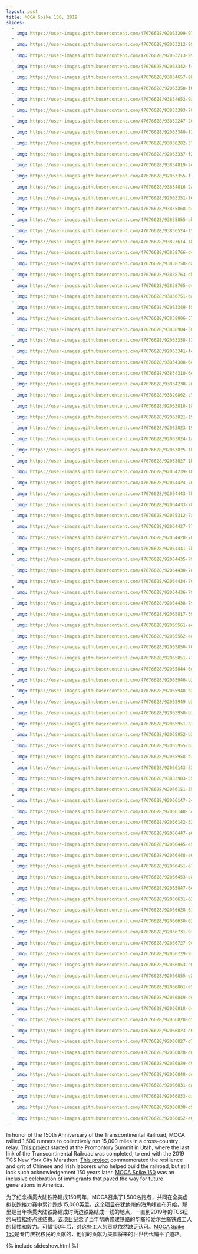 ```yaml
---
layout: post
title: MOCA Spike 150, 2019
slides:
  -
    img: https://user-images.githubusercontent.com/47676628/92063209-975c1f00-ed68-11ea-9691-6179fd15cd32.jpg
  -
    img: https://user-images.githubusercontent.com/47676628/92063212-9925e280-ed68-11ea-964a-05bf0fdf6993.jpg
  -
    img: https://user-images.githubusercontent.com/47676628/92063213-9925e280-ed68-11ea-911e-feec1fa4c0fa.jpg
  -
    img: https://user-images.githubusercontent.com/47676628/92063342-f4f06b80-ed68-11ea-9116-f95a31452d68.jpg
  -
    img: https://user-images.githubusercontent.com/47676628/93834657-9bce7600-fc4a-11ea-84c1-4a77fea74e4c.jpg
  -
    img: https://user-images.githubusercontent.com/47676628/92063350-f6219880-ed68-11ea-8ec7-0f244bfc90e5.jpg
  -
    img: https://user-images.githubusercontent.com/47676628/93834653-9a9d4900-fc4a-11ea-80e8-ab9e3a1114cb.jpg
  -
    img: https://user-images.githubusercontent.com/47676628/93833393-78a1c780-fc46-11ea-93bf-4eebaf427cd6.jpg
  -
    img: https://user-images.githubusercontent.com/47676628/93832247-20b59180-fc43-11ea-8f17-a4bcadd71b91.jpg
  -
    img: https://user-images.githubusercontent.com/47676628/92063340-f3bf3e80-ed68-11ea-9807-b0c027d386e8.jpg
  -
    img: https://user-images.githubusercontent.com/47676628/93836282-37161a00-fc50-11ea-8192-b02ebc84bc69.jpg
  -
    img: https://user-images.githubusercontent.com/47676628/92063337-f28e1180-ed68-11ea-8304-16dda9340709.jpg
  -
    img: https://user-images.githubusercontent.com/47676628/93834819-2d3de800-fc4b-11ea-832e-e99bcbb53a40.jpg
  -
    img: https://user-images.githubusercontent.com/47676628/92063355-f752c580-ed68-11ea-800b-f9a1d8bd905d.jpg
  -
    img: https://user-images.githubusercontent.com/47676628/93834816-2a42f780-fc4b-11ea-8718-9e3ea1906472.jpg
  -
    img: https://user-images.githubusercontent.com/47676628/92063351-f6ba2f00-ed68-11ea-8ac9-39fadfcddcfa.jpg
  -
    img: https://user-images.githubusercontent.com/47676628/93835868-b4408f80-fc4e-11ea-8244-6daf2a176f99.jpg
  -
    img: https://user-images.githubusercontent.com/47676628/93835855-abe85480-fc4e-11ea-8a6c-f67d7032d332.jpg
  -
    img: https://user-images.githubusercontent.com/47676628/93836524-15696280-fc51-11ea-8d92-daa6f65a1fb5.jpg
  -
    img: https://user-images.githubusercontent.com/47676628/93823614-18079000-fc30-11ea-8c31-724b000fe637.jpg
  -
    img: https://user-images.githubusercontent.com/47676628/93838766-dccd8700-fc58-11ea-8230-f429126ec7f3.jpg
  -
    img: https://user-images.githubusercontent.com/47676628/93838758-da6b2d00-fc58-11ea-9dce-022e6bce6db0.jpg
  -
    img: https://user-images.githubusercontent.com/47676628/93838763-db9c5a00-fc58-11ea-9e41-9b8e2fa2b50c.jpg
  -
    img: https://user-images.githubusercontent.com/47676628/93838765-dc34f080-fc58-11ea-83c9-c7bb98ee026a.jpg
  -
    img: https://user-images.githubusercontent.com/47676628/93836751-ba843b00-fc51-11ea-8a56-21e4c8d228a4.jpg  
  -
    img: https://user-images.githubusercontent.com/47676628/92063349-f5890200-ed68-11ea-9e89-e8786c927ad1.jpg
  -
    img: https://user-images.githubusercontent.com/47676628/93838906-37ff7980-fc59-11ea-9ca7-a0dfba5090f7.jpg
  -
    img: https://user-images.githubusercontent.com/47676628/93838904-36ce4c80-fc59-11ea-8b4d-38516354ef4f.jpg
  -
    img: https://user-images.githubusercontent.com/47676628/92063338-f326a800-ed68-11ea-9891-eabe4fe34c16.jpg
  -
    img: https://user-images.githubusercontent.com/47676628/92063341-f457d500-ed68-11ea-99e7-b37cf02dd707.jpg
  -
    img: https://user-images.githubusercontent.com/47676628/93834308-6d9c6680-fc49-11ea-883b-755063c68c75.jpg
  -
    img: https://user-images.githubusercontent.com/47676628/93834310-6e34fd00-fc49-11ea-8ee8-d2b7209c9a11.jpg
  -
    img: https://user-images.githubusercontent.com/47676628/93834238-201ff980-fc49-11ea-8037-3de127b07c7b.jpg
  -
    img: https://user-images.githubusercontent.com/47676628/93820862-c78e3380-fc2b-11ea-8ab0-a9092d8b7288.jpg
  -
    img: https://user-images.githubusercontent.com/47676628/92063818-1867e600-ed6a-11ea-9e7b-6e2b68174f9e.jpg
  -
    img: https://user-images.githubusercontent.com/47676628/92063821-19007c80-ed6a-11ea-93d1-9a9f7214356c.jpg
  -
    img: https://user-images.githubusercontent.com/47676628/92063823-19991300-ed6a-11ea-86f3-76316644be44.jpg
  - 
    img: https://user-images.githubusercontent.com/47676628/92063824-1aca4000-ed6a-11ea-9d5d-7bdc283f3aec.jpg
  - 
    img: https://user-images.githubusercontent.com/47676628/92063825-1b62d680-ed6a-11ea-8433-90a9e6d44ab5.jpg
  -
    img: https://user-images.githubusercontent.com/47676628/92063827-1b62d680-ed6a-11ea-9c27-2550e798f964.jpg
  -
    img: https://user-images.githubusercontent.com/47676628/92064239-181c1a80-ed6b-11ea-834c-96bfb549b6ed.jpg
  -
    img: https://user-images.githubusercontent.com/47676628/92064424-76e19400-ed6b-11ea-9b3a-ecd702a9359f.jpg
  -
    img: https://user-images.githubusercontent.com/47676628/92064443-7ba64800-ed6b-11ea-8f77-09b7425048fc.jpg
  -
    img: https://user-images.githubusercontent.com/47676628/92064433-78ab5780-ed6b-11ea-9654-c95336527626.jpg
  -
    img: https://user-images.githubusercontent.com/47676628/92065312-7a761a80-ed6d-11ea-8bb7-1ca4cb9ecbc9.jpg
  -
    img: https://user-images.githubusercontent.com/47676628/92064427-777a2a80-ed6b-11ea-8859-19a03c23f528.jpg
  -
    img: https://user-images.githubusercontent.com/47676628/92064428-7812c100-ed6b-11ea-9d4e-becd43900dec.jpg
  -
    img: https://user-images.githubusercontent.com/47676628/92064441-7b0db180-ed6b-11ea-9f37-bc67fc67474c.jpg
  -
    img: https://user-images.githubusercontent.com/47676628/92064435-7943ee00-ed6b-11ea-9039-5bb938c9b0a0.jpg
  -
    img: https://user-images.githubusercontent.com/47676628/92064430-78ab5780-ed6b-11ea-8acb-822f9df07d78.jpg
  -
    img: https://user-images.githubusercontent.com/47676628/92064434-7943ee00-ed6b-11ea-8536-92dba71731a0.jpg
  -
    img: https://user-images.githubusercontent.com/47676628/92064436-79dc8480-ed6b-11ea-9369-30c0688b8e27.jpg
  -
    img: https://user-images.githubusercontent.com/47676628/92064438-79dc8480-ed6b-11ea-99ed-2d25e29fc767.jpg
  -
    img: https://user-images.githubusercontent.com/47676628/92065817-59fa9000-ed6e-11ea-8241-580b2e6ae38e.jpg
  -
    img: https://user-images.githubusercontent.com/47676628/92065561-ee182780-ed6d-11ea-85eb-ec3b2dbda407.jpg
  -
    img: https://user-images.githubusercontent.com/47676628/92065562-eeb0be00-ed6d-11ea-9299-0c3eab789bed.jpg
  -
    img: https://user-images.githubusercontent.com/47676628/92065850-70a0e700-ed6e-11ea-825c-247a4c195be0.jpg
  -
    img: https://user-images.githubusercontent.com/47676628/92065851-71397d80-ed6e-11ea-98c2-3597bd95fd0d.jpg
  -
    img: https://user-images.githubusercontent.com/47676628/92065844-6d0d6000-ed6e-11ea-84b2-a141eb9e6c12.jpg
  -
    img: https://user-images.githubusercontent.com/47676628/92065946-b2319200-ed6e-11ea-87fa-29f29d9d947b.jpg
  -
    img: https://user-images.githubusercontent.com/47676628/92065948-b2ca2880-ed6e-11ea-8fc2-af0f25e6bce6.jpg
  -
    img: https://user-images.githubusercontent.com/47676628/92065949-b362bf00-ed6e-11ea-9c48-928fa34eda5d.jpg
  -
    img: https://user-images.githubusercontent.com/47676628/92065950-b362bf00-ed6e-11ea-9218-838de7af9b14.jpg
  -
    img: https://user-images.githubusercontent.com/47676628/92065951-b362bf00-ed6e-11ea-9f0c-856c23b728ee.jpg
  -
    img: https://user-images.githubusercontent.com/47676628/92065952-b3fb5580-ed6e-11ea-94b4-65334bf71721.jpg
  -
    img: https://user-images.githubusercontent.com/47676628/92065955-b3fb5580-ed6e-11ea-94f3-c19f36baeecb.jpg
  -
    img: https://user-images.githubusercontent.com/47676628/92065958-b3fb5580-ed6e-11ea-983c-697c2bf14525.jpg
  -
    img: https://user-images.githubusercontent.com/47676628/92066143-33892480-ed6f-11ea-99bd-6fbb3dc949a2.jpg
  -
    img: https://user-images.githubusercontent.com/47676628/93833983-55781780-fc48-11ea-9369-73d6cf8ff337.jpg
  -
    img: https://user-images.githubusercontent.com/47676628/92066151-35eb7e80-ed6f-11ea-8f13-cd19664d6280.jpg
  -
    img: https://user-images.githubusercontent.com/47676628/92066147-3421bb00-ed6f-11ea-9124-a0919cd33c46.jpg
  -
    img: https://user-images.githubusercontent.com/47676628/92066148-34ba5180-ed6f-11ea-9613-cf237272eb1c.png
  -
    img: https://user-images.githubusercontent.com/47676628/92066142-32f08e00-ed6f-11ea-9969-d8ddc215dbb5.jpg
  -
    img: https://user-images.githubusercontent.com/47676628/92066447-e6598280-ed6f-11ea-8104-985f0f8fcc10.jpg
  -
    img: https://user-images.githubusercontent.com/47676628/92066445-e5c0ec00-ed6f-11ea-8bbc-48952700627b.jpg  
  -
    img: https://user-images.githubusercontent.com/47676628/92066448-e6f21900-ed6f-11ea-9aa4-5ebe37ea4c0a.jpg
  -
    img: https://user-images.githubusercontent.com/47676628/92066451-e78aaf80-ed6f-11ea-8d4c-f8024e23b089.jpg
  -
    img: https://user-images.githubusercontent.com/47676628/92066453-e8234600-ed6f-11ea-923b-47d7cb2ecdd7.jpg
  -
    img: https://user-images.githubusercontent.com/47676628/92065847-6ed72380-ed6e-11ea-8425-e55b665b3e96.jpg
  -
    img: https://user-images.githubusercontent.com/47676628/92066631-62ec6100-ed70-11ea-98aa-39930c7c4006.jpg
  -
    img: https://user-images.githubusercontent.com/47676628/92066628-61bb3400-ed70-11ea-8951-190cf14a36df.jpg
  -
    img: https://user-images.githubusercontent.com/47676628/92066630-6253ca80-ed70-11ea-8184-9122d00d7d8a.jpg
  -
    img: https://user-images.githubusercontent.com/47676628/92066731-9fb85800-ed70-11ea-8388-65f6f08b45a6.jpg
  -
    img: https://user-images.githubusercontent.com/47676628/92066727-9e872b00-ed70-11ea-99be-114a3d231a50.jpg
  -
    img: https://user-images.githubusercontent.com/47676628/92066729-9fb85800-ed70-11ea-89f0-31907d6859ec.jpg
  -
    img: https://user-images.githubusercontent.com/47676628/92066853-e0b06c80-ed70-11ea-9561-31744db5ddcc.jpg
  -
    img: https://user-images.githubusercontent.com/47676628/92066855-e27a3000-ed70-11ea-9673-e1258fc50eba.jpg
  -
    img: https://user-images.githubusercontent.com/47676628/92066861-e5752080-ed70-11ea-94bc-4137b158f58c.JPG
  -
    img: https://user-images.githubusercontent.com/47676628/92066849-ddb57c00-ed70-11ea-8295-7cb1ee9df5ab.JPG
  -
    img: https://user-images.githubusercontent.com/47676628/92066818-d42c1400-ed70-11ea-8240-a7085f4f864a.JPG
  -
    img: https://user-images.githubusercontent.com/47676628/92066820-d55d4100-ed70-11ea-9d31-1353ad843eba.JPG
  -
    img: https://user-images.githubusercontent.com/47676628/92066823-d68e6e00-ed70-11ea-8f50-57521478dd88.JPG
  -
    img: https://user-images.githubusercontent.com/47676628/92066827-d7bf9b00-ed70-11ea-9e59-f3140db5ad3c.JPG
  -
    img: https://user-images.githubusercontent.com/47676628/92066828-d8f0c800-ed70-11ea-9744-f1222e7ac44f.JPG
  -
    img: https://user-images.githubusercontent.com/47676628/92066829-d9895e80-ed70-11ea-95a8-b875d059c2de.JPG
  -
    img: https://user-images.githubusercontent.com/47676628/92066848-dd1ce580-ed70-11ea-8b31-670d229fef2d.JPG
  -
    img: https://user-images.githubusercontent.com/47676628/92066831-da21f500-ed70-11ea-980e-ef32a40c49b9.JPG
  -
    img: https://user-images.githubusercontent.com/47676628/92066833-da21f500-ed70-11ea-8c11-4c7b15edb307.JPG
  -
    img: https://user-images.githubusercontent.com/47676628/92066830-d9895e80-ed70-11ea-8e40-90a504b1f06e.JPG
  -
    img: https://user-images.githubusercontent.com/47676628/92066852-e017d600-ed70-11ea-8e6f-ecac542be308.JPG
---
```


In honor of the 150th Anniversary of the Transcontinental Railroad, MOCA rallied 1,500 runners to collectively run 15,000 miles in a cross-country relay. [This project](https://spike150.mocanyc.org) started at the Promontory Summit in Utah, where the last link of the Transcontinental Railroad was completed, to end with the 2019 TCS New York City Marathon. [This project](https://vimeo.com/338891721) commemorated the resilience and grit of Chinese and Irish laborers who helped build the railroad, but still lack such acknowledgement 150 years later. [MOCA Spike 150](https://www.mocanyc.org/about/press/press_release/museum_of_chinese_in_america_moca_launches_moca_spike_150_initiative_honor) was an inclusive celebration of immigrants that paved the way for future generations in America. 

为了纪念横贯大陆铁路建成150周年，MOCA召集了1,500名跑者，共同在全美虚拟长跑接力赛中累计跑步15,000英里。[这个项目](https://spike150.mocanyc.org)在犹他州的海角峰宣布开始，那里是当年横贯大陆铁路建成时两边铁路结成一线的地点，一直到2019年的TCS纽约马拉松终点线结束。[该项目](https://vimeo.com/338891721)纪念了当年帮助修建铁路的华裔和爱尔兰裔铁路工人的韧性和毅力。可惜150年后，对这些工人的贡献依然缺乏认可。[MOCA Spike 150](https://www.mocanyc.org/about/press/press_release/museum_of_chinese_in_america_moca_launches_moca_spike_150_initiative_honor)是专门庆祝移民的贡献的，他们的贡献为美国将来的世世代代铺平了道路。

{% include slideshow.html %}
